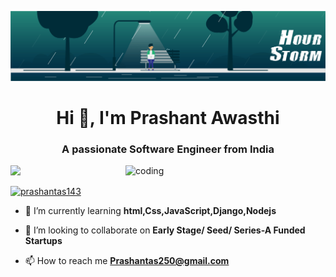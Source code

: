 ![logo](https://github.com/14Prashant3ji/Prashant/blob/main/54b6c068097599.5b50bca476b9b.gif)
<h1 align="center">Hi 👋, I'm Prashant Awasthi</h1>
<h3 align="center">A passionate Software Engineer from India</h3>
<img align="right" alt="coding" width="320" src="https://user-images.githubusercontent.com/55389276/140866485-8fb1c876-9a8f-4d6a-98dc-08c4981eaf70.gif">

<p align="left"> <img src="https://komarev.com/ghpvc/?username=prashantas143ji&label=Profile%20views&color=0e75b6&style=flat"  /> </p>

<p align="left"> <a href="https://twitter.com/prashantas143" target="blank"><img src="https://img.shields.io/twitter/follow/prashantas143?logo=twitter&style=for-the-badge" alt="prashantas143" /></a> </p>

- 🌱 I’m currently learning   **html,Css,JavaScript,Django,Nodejs**

- 👯 I’m looking to collaborate on   **Early Stage/ Seed/ Series-A Funded Startups**

- 📫 How to reach me **Prashantas250@gmail.com**



